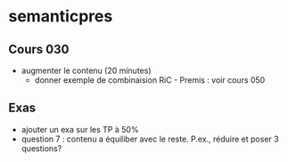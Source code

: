 # semanticpres


## Cours 030

* augmenter le contenu (20 minutes)
  * donner exemple de combinaision RiC - Premis : voir cours 050

## Exas

* ajouter  un exa sur les TP à 50%
* question 7 : contenu a équiliber avec le reste. P.ex., réduire et poser 3 questions?
